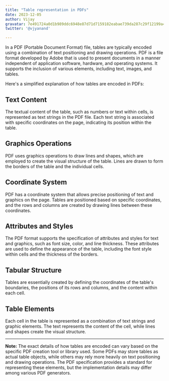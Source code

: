 ```yaml
---
title: "Table representation in PDFs"
date: 2023-12-05
author: Vijay
gravatar: 7e491724a0d1b989ddc6948e87d71d7159182eabae739da287c29f12199a4d14
twitter: '@vjyanand'

---
```


In a PDF (Portable Document Format) file, tables are typically encoded using a combination of text positioning and drawing operations. PDF is a file format developed by Adobe that is used to present documents in a manner independent of application software, hardware, and operating systems. It supports the inclusion of various elements, including text, images, and tables.

Here's a simplified explanation of how tables are encoded in PDFs:

## Text Content

The textual content of the table, such as numbers or text within cells, is represented as text strings in the PDF file. Each text string is associated with specific coordinates on the page, indicating its position within the table.

## Graphics Operations

PDF uses graphics operations to draw lines and shapes, which are employed to create the visual structure of the table. Lines are drawn to form the borders of the table and the individual cells.

## Coordinate System

PDF has a coordinate system that allows precise positioning of text and graphics on the page. Tables are positioned based on specific coordinates, and the rows and columns are created by drawing lines between these coordinates.

## Attributes and Styles

The PDF format supports the specification of attributes and styles for text and graphics, such as font size, color, and line thickness. These attributes are used to define the appearance of the table, including the font style within cells and the thickness of the borders.

## Tabular Structure

Tables are essentially created by defining the coordinates of the table's boundaries, the positions of its rows and columns, and the content within each cell.

## Table Elements

Each cell in the table is represented as a combination of text strings and graphic elements. The text represents the content of the cell, while lines and shapes create the visual structure.

---

**Note:** The exact details of how tables are encoded can vary based on the specific PDF creation tool or library used. Some PDFs may store tables as actual table objects, while others may rely more heavily on text positioning and drawing operations. The PDF specification provides a standard for representing these elements, but the implementation details may differ among various PDF generators.
